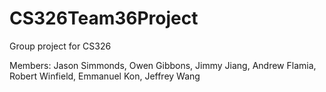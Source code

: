 # CS326Team36Project
Group project for CS326

Members: Jason Simmonds, Owen Gibbons, Jimmy Jiang, Andrew Flamia, Robert Winfield, Emmanuel Kon, Jeffrey Wang
